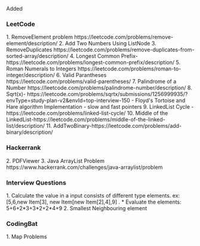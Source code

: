 Added 

<h3>LeetCode</h3>
1. RemoveElement problem https://leetcode.com/problems/remove-element/description/
2. Add Two Numbers Using ListNode
3. RemoveDuplicates https://leetcode.com/problems/remove-duplicates-from-sorted-array/description/
4. Longest Common Prefix- https://leetcode.com/problems/longest-common-prefix/description/
5. Roman Numerals to Integers https://leetcode.com/problems/roman-to-integer/description/
6. Valid Parantheses https://leetcode.com/problems/valid-parentheses/
7. Palindrome of a Number https://leetcode.com/problems/palindrome-number/description/
8. Sqrt(x)- https://leetcode.com/problems/sqrtx/submissions/1256999935/?envType=study-plan-v2&envId=top-interview-150
- Floyd's Tortoise and Hare algorithm Implementation - slow and fast pointers
9. LinkedList Cycle -https://leetcode.com/problems/linked-list-cycle/ 
10. Middle of the LinkedList-https://leetcode.com/problems/middle-of-the-linked-list/description/
11. AddTwoBinary-https://leetcode.com/problems/add-binary/description/
<h3>Hackerrank</h3>
2. PDFViewer
3. Java ArrayList Problem https://www.hackerrank.com/challenges/java-arraylist/problem

<h3>Interview Questions</h3>
1. Calculate the value in a input consists of different type elements. ex: [5,6,new Item[3], new Item[new Item[2],4],9] .
     *  Evaluate the elements: 5+6+2*3+3*2+2*4+9
2. Smallest Neighbouring element

<h3>CodingBat</h3>
1. Map Problems


